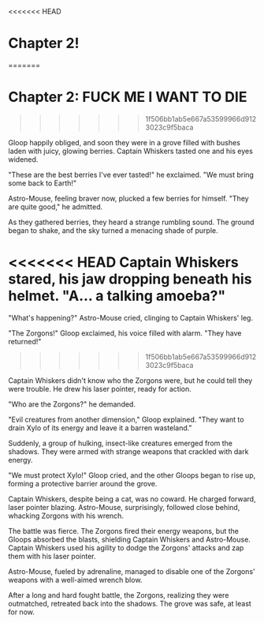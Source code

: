 <<<<<<< HEAD
# Chapter 2!
=======
# Chapter 2: FUCK ME I WANT TO DIE
>>>>>>> 1f506bb1ab5e667a53599966d9123023c9f5baca

Gloop happily obliged, and soon they were in a grove filled with bushes laden with juicy, glowing berries. Captain Whiskers tasted one and his eyes widened.

"These are the best berries I've ever tasted!" he exclaimed. "We must bring some back to Earth!"

Astro-Mouse, feeling braver now, plucked a few berries for himself. "They are quite good," he admitted.

As they gathered berries, they heard a strange rumbling sound. The ground began to shake, and the sky turned a menacing shade of purple.

<<<<<<< HEAD
Captain Whiskers stared, his jaw dropping beneath his helmet. "A… a talking amoeba?"
=======
"What's happening?" Astro-Mouse cried, clinging to Captain Whiskers' leg.

"The Zorgons!" Gloop exclaimed, his voice filled with alarm. "They have returned!"
>>>>>>> 1f506bb1ab5e667a53599966d9123023c9f5baca

Captain Whiskers didn't know who the Zorgons were, but he could tell they were trouble. He drew his laser pointer, ready for action.

"Who are the Zorgons?" he demanded.

"Evil creatures from another dimension," Gloop explained. "They want to drain Xylo of its energy and leave it a barren wasteland."

Suddenly, a group of hulking, insect-like creatures emerged from the shadows. They were armed with strange weapons that crackled with dark energy.

"We must protect Xylo!" Gloop cried, and the other Gloops began to rise up, forming a protective barrier around the grove.

Captain Whiskers, despite being a cat, was no coward. He charged forward, laser pointer blazing. Astro-Mouse, surprisingly, followed close behind, whacking Zorgons with his wrench.

The battle was fierce. The Zorgons fired their energy weapons, but the Gloops absorbed the blasts, shielding Captain Whiskers and Astro-Mouse. Captain Whiskers used his agility to dodge the Zorgons' attacks and zap them with his laser pointer.

Astro-Mouse, fueled by adrenaline, managed to disable one of the Zorgons' weapons with a well-aimed wrench blow.

After a long and hard fought battle, the Zorgons, realizing they were outmatched, retreated back into the shadows. The grove was safe, at least for now.

